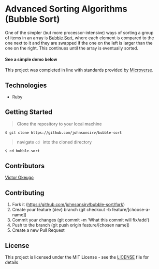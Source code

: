 # Advanced Sorting Algorithms (Bubble Sort)
One of the simpler (but more processor-intensive) ways of sorting a group of items in an array is [Bubble Sort](https://en.wikipedia.org/wiki/Bubble_sort), 
where each element is compared to the one next to it and they are swapped if the one on the left is larger than the one on the right. 
This continues until the array is eventually sorted. 

#### See a simple demo below

[](https://upload.wikimedia.org/wikipedia/commons/c/c8/Bubble-sort-example-300px.gif)

This project was completed in line with standards provided by [Microverse](https://www.microverse.org/ "The Global School for Remote Software Developers!").

## Technologies

- Ruby

## Getting Started

> Clone the repository to your local machine

```sh
$ git clone https://github.com/johnsonsirv/bubble-sort
```

> navigate ```cd ``` into the cloned directory

```sh
$ cd bubble-sort
```

## Contributors

[Victor Okeugo](https://github.com/johnsonsirv)

## Contributing

1. Fork it (https://github.com/johnsonsirv/bubble-sort/fork)
2. Create your feature (dev) branch (git checkout -b feature/[choose-a-name])
3. Commit your changes (git commit -m 'What this commit will fix/add')
4. Push to the branch (git push origin feature/[chosen name])
5. Create a new Pull Request

## License

This project is licensed under the MIT License - see the [LICENSE](./LICENSE.md) file for details

